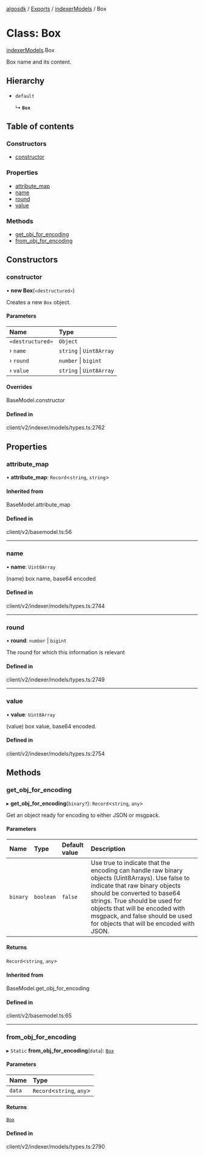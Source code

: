 [algosdk](../README.md) / [Exports](../modules.md) / [indexerModels](../modules/indexerModels.md) / Box

# Class: Box

[indexerModels](../modules/indexerModels.md).Box

Box name and its content.

## Hierarchy

- `default`

  ↳ **`Box`**

## Table of contents

### Constructors

- [constructor](indexerModels.Box.md#constructor)

### Properties

- [attribute\_map](indexerModels.Box.md#attribute_map)
- [name](indexerModels.Box.md#name)
- [round](indexerModels.Box.md#round)
- [value](indexerModels.Box.md#value)

### Methods

- [get\_obj\_for\_encoding](indexerModels.Box.md#get_obj_for_encoding)
- [from\_obj\_for\_encoding](indexerModels.Box.md#from_obj_for_encoding)

## Constructors

### constructor

• **new Box**(`«destructured»`)

Creates a new `Box` object.

#### Parameters

| Name | Type |
| :------ | :------ |
| `«destructured»` | `Object` |
| › `name` | `string` \| `Uint8Array` |
| › `round` | `number` \| `bigint` |
| › `value` | `string` \| `Uint8Array` |

#### Overrides

BaseModel.constructor

#### Defined in

client/v2/indexer/models/types.ts:2762

## Properties

### attribute\_map

• **attribute\_map**: `Record`\<`string`, `string`\>

#### Inherited from

BaseModel.attribute\_map

#### Defined in

client/v2/basemodel.ts:56

___

### name

• **name**: `Uint8Array`

(name) box name, base64 encoded

#### Defined in

client/v2/indexer/models/types.ts:2744

___

### round

• **round**: `number` \| `bigint`

The round for which this information is relevant

#### Defined in

client/v2/indexer/models/types.ts:2749

___

### value

• **value**: `Uint8Array`

(value) box value, base64 encoded.

#### Defined in

client/v2/indexer/models/types.ts:2754

## Methods

### get\_obj\_for\_encoding

▸ **get_obj_for_encoding**(`binary?`): `Record`\<`string`, `any`\>

Get an object ready for encoding to either JSON or msgpack.

#### Parameters

| Name | Type | Default value | Description |
| :------ | :------ | :------ | :------ |
| `binary` | `boolean` | `false` | Use true to indicate that the encoding can handle raw binary objects (Uint8Arrays). Use false to indicate that raw binary objects should be converted to base64 strings. True should be used for objects that will be encoded with msgpack, and false should be used for objects that will be encoded with JSON. |

#### Returns

`Record`\<`string`, `any`\>

#### Inherited from

BaseModel.get\_obj\_for\_encoding

#### Defined in

client/v2/basemodel.ts:65

___

### from\_obj\_for\_encoding

▸ `Static` **from_obj_for_encoding**(`data`): [`Box`](indexerModels.Box.md)

#### Parameters

| Name | Type |
| :------ | :------ |
| `data` | `Record`\<`string`, `any`\> |

#### Returns

[`Box`](indexerModels.Box.md)

#### Defined in

client/v2/indexer/models/types.ts:2790
